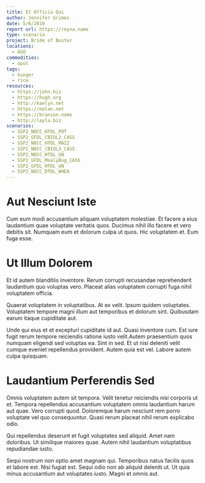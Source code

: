 ```yaml
---
title: Et Officia Qui
author: Jennifer Grimes
date: 5/6/2016
report url: https://reyna.name
type: scenario
project: Bride of Buster
locations:
  - AGO
commodities:
  - opul
tags:
  - hunger
  - rice
resources:
  - https://john.biz
  - https://hugh.org
  - http://kaelyn.net
  - https://nolan.net
  - https://branson.name
  - http://layla.biz
scenarios:
  - SSP2_NOCC_HTOL_POT
  - SSP2_GFDL_CBIOL2_CASS
  - SSP2_NOCC_HTOL_MAIZ
  - SSP2_NOCC_CBIOL3_CASS
  - SSP2_NOCC_HTOL_GN
  - SSP2_GFDL_MealyBug_CASS
  - SSP2_GFDL_HTOL_GN
  - SSP2_NOCC_DTOL_WHEA
---
```

# Aut Nesciunt Iste
Cum eum modi accusantium aliquam voluptatem molestiae. Et facere a eius laudantium quae voluptate veritatis quos. Ducimus nihil illo facere et vero debitis sit. Numquam eum et dolorum culpa ut quos. Hic voluptatem et. Eum fuga esse.

# Ut Illum Dolorem
Et id autem blanditiis inventore. Rerum corrupti recusandae reprehenderit laudantium quo voluptas vero. Placeat alias voluptatem corrupti fuga nihil voluptatem officia.
 Quaerat voluptatem in voluptatibus. At ex velit. Ipsum quidem voluptates. Voluptatem tempore magni illum aut temporibus et dolorum sint. Quibusdam earum itaque cupiditate aut.
 Unde qui eius et et excepturi cupiditate id aut. Quasi inventore cum. Est iure fugit rerum tempore reiciendis ratione iusto velit.Autem praesentium quos numquam eligendi sed voluptas ea. Sint in sed. Et ut nisi deleniti velit cumque eveniet repellendus provident. Autem quia est vel. Labore autem culpa quisquam.

# Laudantium Perferendis Sed
Omnis voluptatem autem sit tempora. Velit tenetur reiciendis nisi corporis ut et. Tempora repellendus accusantium voluptatem omnis laudantium harum aut quae. Vero corrupti quod. Doloremque harum nesciunt rem porro voluptate vel quo consequuntur. Quasi rerum placeat nihil rerum explicabo odio.
 Qui repellendus deserunt et fugit voluptates sed aliquid. Amet nam doloribus. Ut similique maiores quae. Autem nihil laudantium voluptatibus repudiandae iusto.
 Sequi nostrum non optio amet magnam qui. Temporibus natus facilis quos et labore est. Nisi fugiat est. Sequi odio non ab aliquid deleniti ut. Ut quia minus accusantium aut voluptates iusto. Magni et omnis aut.
